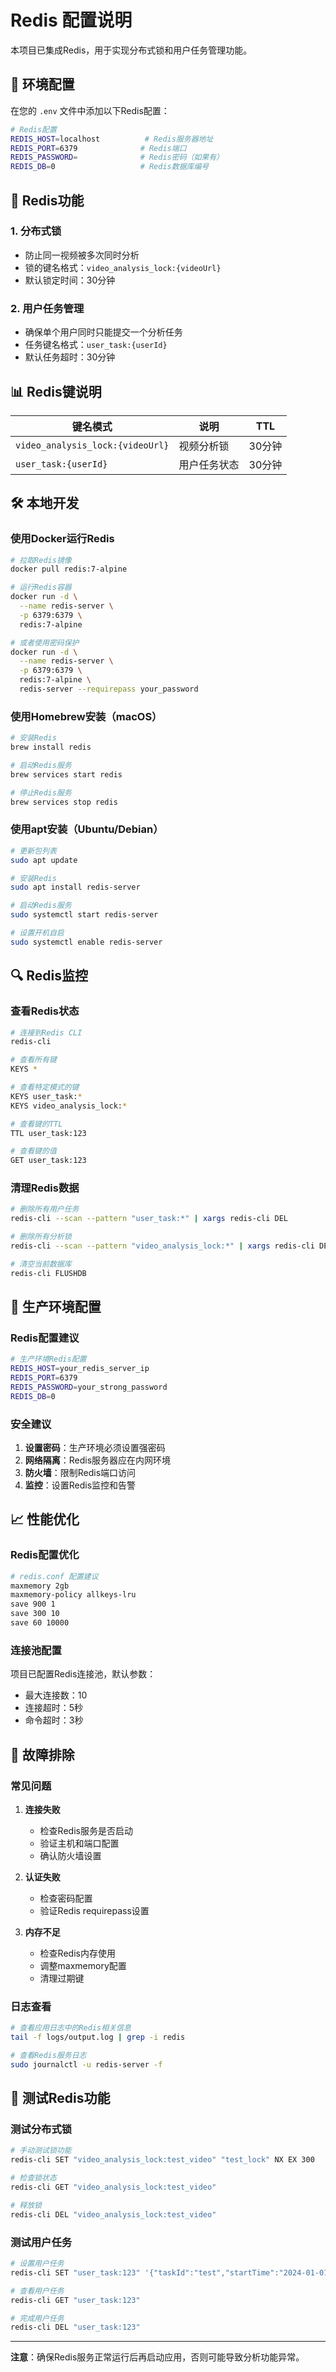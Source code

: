 # Redis 配置说明

本项目已集成Redis，用于实现分布式锁和用户任务管理功能。

## 🔧 环境配置

在您的 `.env` 文件中添加以下Redis配置：

```bash
# Redis配置
REDIS_HOST=localhost          # Redis服务器地址
REDIS_PORT=6379              # Redis端口
REDIS_PASSWORD=              # Redis密码（如果有）
REDIS_DB=0                   # Redis数据库编号
```

## 🚀 Redis功能

### 1. 分布式锁
- 防止同一视频被多次同时分析
- 锁的键名格式：`video_analysis_lock:{videoUrl}`
- 默认锁定时间：30分钟

### 2. 用户任务管理
- 确保单个用户同时只能提交一个分析任务
- 任务键名格式：`user_task:{userId}`
- 默认任务超时：30分钟

## 📊 Redis键说明

| 键名模式 | 说明 | TTL |
|---------|------|-----|
| `video_analysis_lock:{videoUrl}` | 视频分析锁 | 30分钟 |
| `user_task:{userId}` | 用户任务状态 | 30分钟 |

## 🛠️ 本地开发

### 使用Docker运行Redis

```bash
# 拉取Redis镜像
docker pull redis:7-alpine

# 运行Redis容器
docker run -d \
  --name redis-server \
  -p 6379:6379 \
  redis:7-alpine

# 或者使用密码保护
docker run -d \
  --name redis-server \
  -p 6379:6379 \
  redis:7-alpine \
  redis-server --requirepass your_password
```

### 使用Homebrew安装（macOS）

```bash
# 安装Redis
brew install redis

# 启动Redis服务
brew services start redis

# 停止Redis服务
brew services stop redis
```

### 使用apt安装（Ubuntu/Debian）

```bash
# 更新包列表
sudo apt update

# 安装Redis
sudo apt install redis-server

# 启动Redis服务
sudo systemctl start redis-server

# 设置开机自启
sudo systemctl enable redis-server
```

## 🔍 Redis监控

### 查看Redis状态

```bash
# 连接到Redis CLI
redis-cli

# 查看所有键
KEYS *

# 查看特定模式的键
KEYS user_task:*
KEYS video_analysis_lock:*

# 查看键的TTL
TTL user_task:123

# 查看键的值
GET user_task:123
```

### 清理Redis数据

```bash
# 删除所有用户任务
redis-cli --scan --pattern "user_task:*" | xargs redis-cli DEL

# 删除所有分析锁
redis-cli --scan --pattern "video_analysis_lock:*" | xargs redis-cli DEL

# 清空当前数据库
redis-cli FLUSHDB
```

## 🚨 生产环境配置

### Redis配置建议

```bash
# 生产环境Redis配置
REDIS_HOST=your_redis_server_ip
REDIS_PORT=6379
REDIS_PASSWORD=your_strong_password
REDIS_DB=0
```

### 安全建议

1. **设置密码**：生产环境必须设置强密码
2. **网络隔离**：Redis服务器应在内网环境
3. **防火墙**：限制Redis端口访问
4. **监控**：设置Redis监控和告警

## 📈 性能优化

### Redis配置优化

```bash
# redis.conf 配置建议
maxmemory 2gb
maxmemory-policy allkeys-lru
save 900 1
save 300 10
save 60 10000
```

### 连接池配置

项目已配置Redis连接池，默认参数：
- 最大连接数：10
- 连接超时：5秒
- 命令超时：3秒

## 🔧 故障排除

### 常见问题

1. **连接失败**
   - 检查Redis服务是否启动
   - 验证主机和端口配置
   - 确认防火墙设置

2. **认证失败**
   - 检查密码配置
   - 验证Redis requirepass设置

3. **内存不足**
   - 检查Redis内存使用
   - 调整maxmemory配置
   - 清理过期键

### 日志查看

```bash
# 查看应用日志中的Redis相关信息
tail -f logs/output.log | grep -i redis

# 查看Redis服务日志
sudo journalctl -u redis-server -f
```

## 🧪 测试Redis功能

### 测试分布式锁

```bash
# 手动测试锁功能
redis-cli SET "video_analysis_lock:test_video" "test_lock" NX EX 300

# 检查锁状态
redis-cli GET "video_analysis_lock:test_video"

# 释放锁
redis-cli DEL "video_analysis_lock:test_video"
```

### 测试用户任务

```bash
# 设置用户任务
redis-cli SET "user_task:123" '{"taskId":"test","startTime":"2024-01-01T00:00:00Z","status":"processing"}' NX EX 1800

# 查看用户任务
redis-cli GET "user_task:123"

# 完成用户任务
redis-cli DEL "user_task:123"
```

---

**注意**：确保Redis服务正常运行后再启动应用，否则可能导致分析功能异常。 